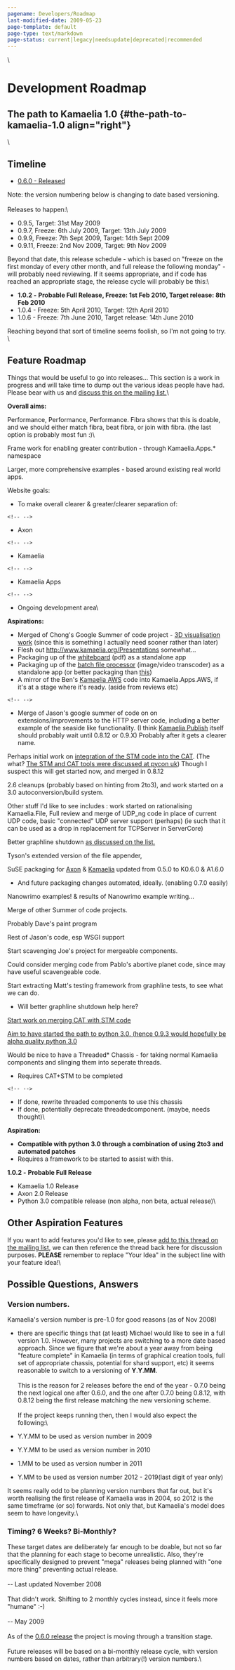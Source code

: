 ```yaml
---
pagename: Developers/Roadmap
last-modified-date: 2009-05-23
page-template: default
page-type: text/markdown
page-status: current|legacy|needsupdate|deprecated|recommended
---
```

\

Development Roadmap
===================

The path to Kamaelia 1.0 {#the-path-to-kamaelia-1.0 align="right"}
------------------------

\

Timeline
--------

-   [0.6.0 - Released](http://www.kamaelia.org/ReleaseAnnouncement060)

Note: the version numbering below is changing to date based versioning.\
\
Releases to happen:\

-   0.9.5, Target: 31st May 2009
-   0.9.7, Freeze: 6th July 2009, Target: 13th July 2009
-   0.9.9, Freeze: 7th Sept 2009, Target: 14th Sept 2009
-   0.9.11, Freeze: 2nd Nov 2009, Target: 9th Nov 2009

Beyond that date, this release schedule - which is based on \"freeze on
the first monday of every other month, and full release the following
monday\" - will probably need reviewing. If it seems appropriate, and if
code has reached an appropriate stage, the release cycle will probably
be this:\

-   **1.0.2 -** **Probable Full Release, Freeze: 1st Feb 2010, Target
    release: 8th Feb 2010**
-   1.0.4 - Freeze: 5th April 2010, Target: 12th April 2010
-   1.0.6 - Freeze: 7th June 2010, Target release: 14th June 2010

Reaching beyond that sort of timeline seems foolish, so I\'m not going
to try.\
\

Feature Roadmap
---------------

Things that would be useful to go into releases\... This section is a
work in progress and will take time to dump out the various ideas people
have had. Please bear with us and [discuss this on the mailing
list.](http://groups.google.com/group/kamaelia/post?subject=Features+Roadmap+on+http://www.kamaelia.org/Developers/Roadmap)\

**Overall aims:**

Performance, Performance, Performance. Fibra shows that this is doable,
and we should either match fibra, beat fibra, or join with fibra. (the
last option is probably most fun :)\

Frame work for enabling greater contribution - through Kamaelia.Apps.\*
namespace

Larger, more comprehensive examples - based around existing real world
apps.

Website goals:

-   To make overall clearer & greater/clearer separation of:

```{=html}
<!-- -->
```
-   Axon

```{=html}
<!-- -->
```
-   Kamaelia

```{=html}
<!-- -->
```
-   Kamaelia Apps

```{=html}
<!-- -->
```
-   Ongoing development area\

**Aspirations:**

-   Merged of Chong\'s Google Summer of code project - [3D visualisation
    work](http://www.kamaelia.org/Developers/Projects/3DTopologyVisualiser)
    (since this is something I actually need sooner rather than later)
-   Flesh out http://www.kamaelia.org/Presentations somewhat\...
-   Packaging up of the
    [whiteboard](http://www.kamaelia.org/t/TN-LinuxFormat-Kamaelia.pdf)
    (pdf) as a standalone app
-   Packaging up of the [batch file
    processor](http://code.google.com/p/kamaelia/source/browse/branches/private_MPS_Participate/Apps/FileProcessor/App/BatchFileProcessor.py)
    (image/video transcoder) as a standalone app (or better packaging
    than
    [this](http://http//www.kamaelia.org/release/Kamaelia-FileProcessor-0.1.0.tar.gz))
-   A mirror of the Ben\'s [Kamaelia
    AWS](http://code.google.com/p/kamaelia-aws/) code into
    Kamaelia.Apps.AWS, if it\'s at a stage where it\'s ready. (aside
    from reviews etc)

```{=html}
<!-- -->
```
-   Merge of Jason\'s google summer of code on on
    extensions/improvements to the HTTP server code, including a better
    example of the seaside like functionality. (I think [Kamaelia
    Publish](http://www.kamaelia.org/Developers/Projects/KamaeliaPublish)
    itself should probably wait until 0.8.12 or 0.9.X) Probably after it
    gets a clearer name.

Perhaps initial work on [integration of the STM code into the
CAT](http://groups.google.com/group/kamaelia/browse_frm/thread/7c9fe6a4202303e5).
(The what? [The STM and CAT tools were discussed at pycon
uk](http://www.slideshare.net/kamaelian/sharing-data-and-services-safely-in-concurrent-systems-using-kamaelia-presentation/))
Though I suspect this will get started now, and merged in 0.8.12

2.6 cleanups (probably based on hinting from 2to3), and work started on
a 3.0 autoconversion/build system.

Other stuff I\'d like to see includes : work started on rationalising
Kamaelia.File, Full review and merge of UDP\_ng code in place of current
UDP code, basic \"connected\" UDP server support (perhaps) (ie such that
it can be used as a drop in replacement for TCPServer in ServerCore)

Better graphline shutdown [as discussed on the
list.](http://groups.google.com/group/kamaelia/msg/dd78c6c1a8125236)

Tyson\'s extended version of the file appender,

SuSE packaging for
[Axon](http://rpm.pbone.net/index.php3/stat/4/idpl/9272711/com/python-axon-1.5.1-1.1.i586.rpm.html)
&
[Kamaelia](http://rpm.pbone.net/index.php3/stat/4/idpl/9308970/com/python-kamaelia-0.5.0-1.1.i586.rpm.html)
updated from 0.5.0 to K0.6.0 & A1.6.0

-   And future packaging changes automated, ideally. (enabling 0.7.0
    easily)

Nanowrimo examples! & results of Nanowrimo example writing\...

Merge of other Summer of code projects.

Probably Dave\'s paint program

Rest of Jason\'s code, esp WSGI support

Start scavenging Joe\'s project for mergeable components.

Could consider merging code from Pablo\'s abortive planet code, since
may have useful scavengeable code.

Start extracting Matt\'s testing framework from graphline tests, to see
what we can do.

-   Will better graphline shutdown help here?

[Start work on merging CAT with STM
code](http://groups.google.com/group/kamaelia/browse_frm/thread/7c9fe6a4202303e5#)

[Aim to have started the path to python 3.0. (hence 0.9.3 would
hopefully be alpha quality python
3.0](http://groups.google.com/group/kamaelia/browse_frm/thread/fb61e380c3e8a0c9#)

Would be nice to have a Threaded\* Chassis - for taking normal Kamaelia
components and slinging them into seperate threads.

-   Requires CAT+STM to be completed

```{=html}
<!-- -->
```
-   If done, rewrite threaded components to use this chassis
-   If done, potentially deprecate threadedcomponent. (maybe, needs
    thought)\

**Aspiration:**

-   **Compatible with python 3.0 through a combination of using 2to3 and
    automated patches**
-   Requires a framework to be started to assist with this.

**1.0.2 -** **Probable Full Release**

-   Kamaelia 1.0 Release
-   Axon 2.0 Release
-   Python 3.0 compatible release (non alpha, non beta, actual release)\

Other Aspiration Features
-------------------------

If you want to add features you\'d like to see, please [add to this
thread on the mailing
list](http://groups.google.com/group/kamaelia/post?subject=Possible+Roadmap+Feature+Your+Idea),
we can then reference the thread back here for discussion purposes.
**PLEASE** remember to replace \"Your Idea\" in the subject line with
your feature idea!\

Possible Questions, Answers
---------------------------

### Version numbers.

Kamaelia\'s version number is pre-1.0 for good reasons (as of Nov 2008)
- there are specific things that (at least) Michael would like to see in
a full version 1.0. However, many projects are switching to a more date
based approach. Since we figure that we\'re about a year away from being
\"feature complete\" in Kamaelia (in terms of graphical creation tools,
full set of appropriate chassis, potential for shard support, etc) it
seems reasonable to switch to a versioning of **Y**.**Y**.**MM**.\
\
This is the reason for 2 releases before the end of the year - 0.7.0
being the next logical one after 0.6.0, and the one after 0.7.0 being
0.8.12, with 0.8.12 being the first release matching the new versioning
scheme.\
\
If the project keeps running then, then I would also expect the
following:\

-   Y.Y.MM to be used as version number in 2009
-   Y.Y.MM to be used as version number in 2010
-   1.MM to be used as version number in 2011
-   Y.MM to be used as version number 2012 - 2019(last digit of year
    only)

It seems really odd to be planning version numbers that far out, but
it\'s worth realising the first release of Kamaelia was in 2004, so 2012
is the same timeframe (or so) forwards. Not only that, but Kamaelia\'s
model does seem to have longevity.\

### Timing? 6 Weeks? Bi-Monthly? 

These target dates are deliberately far enough to be doable, but not so
far that the planning for each stage to become unrealistic. Also,
they\'re specifically designed to prevent \"mega\" releases being
planned with \"one more thing\" preventing actual release.\
\
\-- Last updated November 2008\
\
That didn\'t work. Shifting to 2 monthly cycles instead, since it feels
more \"humane\" :-)\
\
\-- May 2009\
\
As of the [0.6.0
release](http://www.kamaelia.org/ReleaseAnnouncement060) the project is
moving through a transition stage.\
\
Future releases will be based on a bi-monthly release cycle, with
version numbers based on dates, rather than arbitrary(!) version
numbers.\
